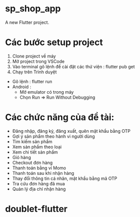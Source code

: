 # sp_shop_app

A new Flutter project.

# Các bước setup project
1. Clone project về máy
2. Mở project trong VSCode
3. Vào terminal gõ lệnh để cài đặt các thứ viện : flutter pub get
4. Chạy trên Trình  duyệt
-  Gõ lệnh : flutter run
-  Android :
    - Mở emulator có trong máy
    - Chọn Run  => Run Without Debugging
# Các chức năng của đề tài:
-   Đăng nhập, đăng ký, đăng xuất, quên mật khẩu bằng OTP
-   Gợi ý sản phẩm theo hành vi người dùng
-	Tìm kiếm sản phẩm
-	Xem sản phẩm theo loại
-	Xem chi tiết sản phẩm
-	Giỏ hàng
-	Checkout đơn hàng
-	Thanh toán bằng ví Momo 
-	Thanh  toán sau khi nhận hàng
-	Thay đổi thông tin cá nhân, mật khẩu bằng mã OTP
-	Tra cứu đơn hàng đã mua
-	Quản lý địa chỉ nhận hàng


# doublet-flutter

